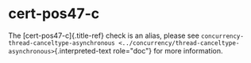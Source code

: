 # cert-pos47-c

The [cert-pos47-c]{.title-ref} check is an alias, please see
`concurrency-thread-canceltype-asynchronous <../concurrency/thread-canceltype-asynchronous>`{.interpreted-text
role="doc"} for more information.

